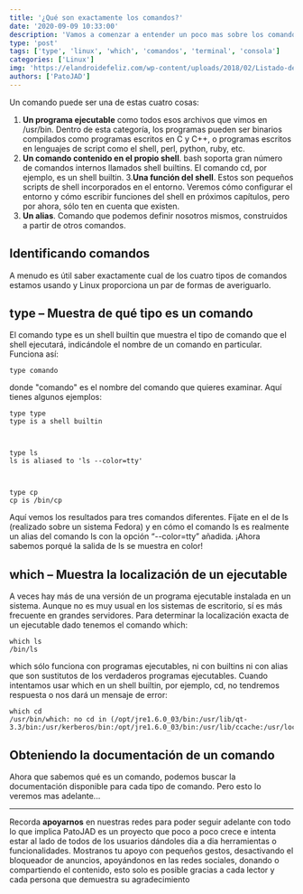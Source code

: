 ```yaml
---
title: '¿Qué son exactamente los comandos?'
date: '2020-09-09 10:33:00'
description: 'Vamos a comenzar a entender un poco mas sobre los comandos de linux'
type: 'post'
tags: ['type', 'linux', 'which', 'comandos', 'terminal', 'consola']
categories: ['Linux']
img: 'https://elandroidefeliz.com/wp-content/uploads/2018/02/Listado-de-comandos-MS-DOS-definitivo-696x425.jpg'
authors: ['PatoJAD']
---
```


Un comando puede ser una de estas cuatro cosas:

1. **Un programa ejecutable** como todos esos archivos que vimos en /usr/bin. Dentro de esta categoría, los programas pueden ser binarios compilados como programas escritos en C y C++, o programas escritos en lenguajes de script como el shell, perl, python, ruby, etc.
2. **Un comando contenido en el propio shell**. bash soporta gran número de comandos internos llamados shell builtins. El comando cd, por ejemplo, es un shell builtin. 3.**Una función del shell**. Estos son pequeños scripts de shell incorporados en el entorno. Veremos cómo configurar el entorno y cómo escribir funciones del shell en próximos capítulos, pero por ahora, sólo ten en cuenta que existen.
3. **Un alias**. Comando que podemos definir nosotros mismos, construidos a partir de otros comandos.

## Identificando comandos

A menudo es útil saber exactamente cual de los cuatro tipos de comandos estamos usando y Linux proporciona un par de formas de averiguarlo.

## type – Muestra de qué tipo es un comando

El comando type es un shell builtin que muestra el tipo de comando que el shell ejecutará, indicándole el nombre de un comando en particular. Funciona así:

    type comando

donde "comando" es el nombre del comando que quieres examinar. Aquí tienes algunos ejemplos:

    type type
    type is a shell builtin



    type ls
    ls is aliased to 'ls --color=tty'



    type cp
    cp is /bin/cp

Aquí vemos los resultados para tres comandos diferentes. Fíjate en el de ls (realizado sobre un sistema Fedora) y en cómo el comando ls es realmente un alias del comando ls con la opción “--color=tty” añadida. ¡Ahora sabemos porqué la salida de ls se muestra en color!

## which – Muestra la localización de un ejecutable

A veces hay más de una versión de un programa ejecutable instalada en un sistema. Aunque no es muy usual en los sistemas de escritorio, sí es más frecuente en grandes servidores. Para determinar la localización exacta de un ejecutable dado tenemos el comando which:

    which ls
    /bin/ls

which sólo funciona con programas ejecutables, ni con builtins ni con alias que son sustitutos de los verdaderos programas ejecutables. Cuando intentamos usar which en un shell builtin, por ejemplo, cd, no tendremos respuesta o nos dará un mensaje de error:

    which cd
    /usr/bin/which: no cd in (/opt/jre1.6.0_03/bin:/usr/lib/qt-3.3/bin:/usr/kerberos/bin:/opt/jre1.6.0_03/bin:/usr/lib/ccache:/usr/local/bin:/usr/bin:/bin:/home/me/bin)

## Obteniendo la documentación de un comando

Ahora que sabemos qué es un comando, podemos buscar la documentación disponible para cada tipo de comando. Pero esto lo veremos mas adelante...

---

Recorda **apoyarnos** en nuestras redes para poder seguir adelante con todo lo que implica PatoJAD es un proyecto que poco a poco crece e intenta estar al lado de todos de los usuarios dándoles dia a dia herramientas o funcionalidades. Mostranos tu apoyo con pequeños gestos, desactivando el bloqueador de anuncios, apoyándonos en las redes sociales, donando o compartiendo el contenido, esto solo es posible gracias a cada lector y cada persona que demuestra su agradecimiento
